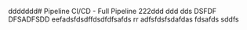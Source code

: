 ddddddd# Pipeline CI/CD - Full Pipeline 222ddd
ddd
dds
DSFDF
DFSADFSDD
eefadsfdsdffdsdfdfsafds
rr
adfsfdsfsdafdas
fdsafds
sddfs
